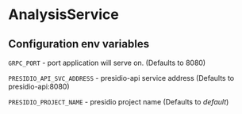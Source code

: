 # AnalysisService

## Configuration env variables

`GRPC_PORT` - port application will serve on. (Defaults to 8080)

`PRESIDIO_API_SVC_ADDRESS` - presidio-api service address (Defaults to presidio-api:8080)

`PRESIDIO_PROJECT_NAME` - presidio project name (Defaults to *default*) 


